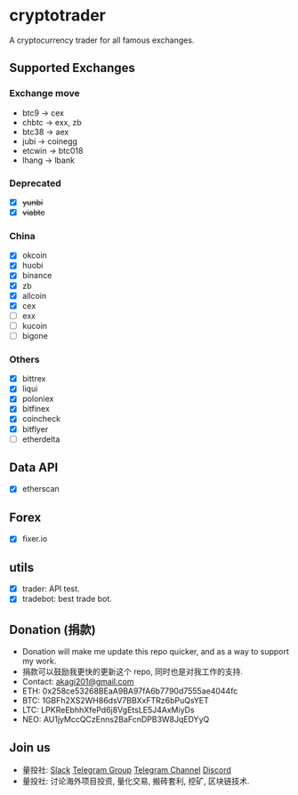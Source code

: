 # cryptotrader

A cryptocurrency trader for all famous exchanges.

## Supported Exchanges

### Exchange move
* btc9 -> cex
* chbtc -> exx, zb
* btc38 -> aex
* jubi -> coinegg
* etcwin -> btc018
* lhang -> lbank

### Deprecated
- [x] ~~yunbi~~
- [x] ~~viabtc~~

### China
- [x] okcoin
- [x] huobi
- [x] binance
- [x] zb
- [x] allcoin
- [x] cex
- [ ] exx
- [ ] kucoin
- [ ] bigone

### Others
- [x] bittrex
- [x] liqui
- [x] poloniex
- [x] bitfinex
- [x] coincheck
- [x] bitflyer
- [ ] etherdelta

## Data API
- [x] etherscan

## Forex
- [x] fixer.io

## utils
- [x] trader: API test.
- [x] tradebot: best trade bot.

## Donation (捐款)
* Donation will make me update this repo quicker, and as a way to support my work.
* 捐款可以鼓励我更快的更新这个 repo, 同时也是对我工作的支持.
* Contact: <akagi201@gmail.com>
* ETH: 0x258ce53268BEaA9BA97fA6b7790d7555ae4044fc
* BTC: 1GBFh2XS2WH86dsV7BBXxFTRz6bPuQsYET
* LTC: LPKReEbhhXfePd6j8VgEtsLE5J4AxMiyDs
* NEO: AU1jyMccQCzEnns2BaFcnDPB3W8JqEDYyQ

## Join us
* 量投社: [Slack](https://join.slack.com/t/cryptotraderhub/shared_invite/MjM5MTU2MzY3MzQ2LTE1MDUxMzQ1MjYtYmI0NGNlZTQ4YQ) [Telegram Group](https://t.me/cryptotraderhub) [Telegram Channel](https://t.me/cryptotraderchannel) [Discord](https://discord.gg/ydBJspD)
* 量投社: 讨论海外项目投资, 量化交易, 搬砖套利, 挖矿, 区块链技术.
